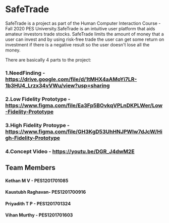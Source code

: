 # SafeTrade
SafeTrade is a project as part of the Human Computer Interaction Course - Fall 2020 PES University.SafeTrade is an intuitive user platform that aids amateur investors trade stocks. SafeTrade limits the amount of money that a user can invest and by using risk-free trade the user can get some return on investment if there is a negative result so the user doesn't lose all the money.

There are basically 4 parts to the project:
### 1.NeedFinding - https://drive.google.com/file/d/1tMHX4aAMoYi7LR-1b3HU4_Lrzx34vVWu/view?usp=sharing
### 2.Low Fidelity Prototype - https://www.figma.com/file/Ea3Fp5BOvkqVPLnDKPLWer/Low-Fidelity-Prototype
### 3.High Fidelity Protoype - https://www.figma.com/file/GH3KgD53UhHNJPWIw7dJcW/High-Fidelity-Prototype
### 4.Concept Video - https://youtu.be/DGR_J4dwM2E

## Team Members
#### Kethan M V - PES1201701085
#### Kaustubh Raghavan- PES1201700916
#### Priyadith T P - PES1201701324
#### Vihan Murthy - PES1201701603
